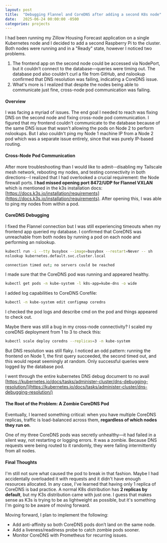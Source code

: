 ```yaml
---
layout: post
title:  "Debugging Flannel and CoreDNS after adding a second K8s node"
date:   2025-06-24 00:00:00 -0500
categories: projects
---
```

I had been running my Zillow Housing Forecast application on a single Kubernetes node and I decided to add a second Raspberry Pi to the cluster. Both nodes were running and in a "Ready" state, however I noticed two problems. 

1. The frontend app on the second node could be accessed via NodePort, but it couldn’t connect to the database—queries were timing out. The database pod also couldn’t curl a file from GitHub, and nslookup confirmed that DNS resolution was failing, indicating a CoreDNS issue.
2. What's more is I realized that despite the nodes being able to communicate just fine, cross-node pod communication was failing.<!--break-->

#### **Overview**

I was facing a myriad of issues. The end goal I needed to reach was fixing DNS on the second node and fixing cross-node pod communication. I figured that my frontend couldn't communicate to the database because of the same DNS issue that wasn't allowing the pods on Node 2 to perform nslookups. But I also couldn't ping my Node 1 machine IP from a Node 2 pod which was a separate issue entirely, since that was purely IP-based routing. 

#### **Cross-Node Pod Communication**

After more troubleshooting than I would like to admit--disabling my Tailscale mesh network, rebooting my nodes, and testing connectivity in both directions--I realized that I had overlooked a crucial requirement: the Node firewall ports. **I had missed opening port 8472/UDP for Flannel VXLAN** which is mentioned in the k3s installation docs: [https://docs.k3s.io/installation/requirements](https://docs.k3s.io/installation/requirements). After opening this, I was able to ping my nodes from within a pod. 

#### **CoreDNS Debugging**

I fixed the Flannel connection but I was still experiencing timeouts when my frontend app queried my database. I confirmed that CoreDNS was unreachable from both nodes by running a pod on each node and performing an nslookup. 

```bash
kubectl run -i --tty busybox --image=busybox --restart=Never -- sh
nslookup kubernetes.default.svc.cluster.local

connection timed out; no servers could be reached
```

I made sure that the CoreDNS pod was running and appeared healthy.
```bash 
kubectl get pods -n kube-system -l k8s-app=kube-dns -o wide
```
I added log capabilities to CoreDNS Corefile: 
```bash 
kubectl -n kube-system edit configmap coredns
```

I checked the pod logs and describe cmd on the pod and things appeared to check out. 

Maybe there was still a bug in my cross-node connectivity? I scaled my coreDNS deployment from 1 to 3 to check this:
```bash
kubectl scale deploy coredns --replicas=3 -n kube-system
```

But DNS resolution was still flaky. I noticed an odd pattern: running the frontend on Node 1, the first query succeeded, the second timed out, and this would repeat seemingly at random. Only successful queries were logged by the database pod.

I went through the entire kubernetes DNS debug document to no avail [https://kubernetes.io/docs/tasks/administer-cluster/dns-debugging-resolution/](https://kubernetes.io/docs/tasks/administer-cluster/dns-debugging-resolution/)

#### **The Root of the Problem: A Zombie CoreDNS Pod**

Eventually, I learned something critical: when you have multiple CoreDNS replicas, traffic is load-balanced across them, **regardless of which nodes they run on**.

One of my three CoreDNS pods was secretly unhealthy—it had failed in a silent way, not restarting or logging errors. It was a zombie. Because DNS requests were being routed to it randomly, they were failing intermittently from all nodes. 

#### **Final Thoughts**
I'm still not sure what caused the pod to break in that fashion. Maybe I had accidentally overloaded it with requests and it didn't have enough resources allocated. In any case, I've learned that having only 1 replica of CoreDNS is bad practice. A normal K8s distribution has **2 replicas by default**, but my K3s distribution came with just one. I guess that makes sense as K3s is trying to be as lightweight as possible, but it's something I'm going to be aware of moving forward. 

Moving forward, I plan to implement the following: 
- Add anti-affinity so both CoreDNS pods don’t land on the same node.
- Add a liveness/readiness probe to catch zombie pods sooner.
- Monitor CoreDNS with Prometheus for recurring issues.
